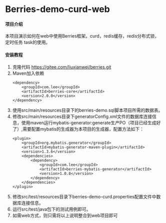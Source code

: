 # Berries-demo-curd-web

#### 项目介绍
本项目演示如何在web中使用Berries框架。curd，redis缓存，redis分布式锁，定时任务 task的使用。


#### 安装教程

1. 克隆代码 https://gitee.com/liuxianwei/berries.git
2. Maven加入依赖
	```
	<dependency>
		<groupId>com.lee</groupId>
		<artifactId>berries-core</artifactId>
		<version>2.0.0</version>
	</dependency>
	```
3. 使用src/main/resources目录下的berries-demo.sql脚本项目所需的数据表。
4. 修改src/main/resources目录下generatorConfig.xml文件的数据库连接信息，使用maven运行mybatis-generator:generate生产PO（项目已经生成好了）,需要配置mybatis的生成器为本项目的生成器，配置方法如下：
	```
	<plugin>
		<groupId>org.mybatis.generator</groupId>
		<artifactId>mybatis-generator-maven-plugin</artifactId>
		<version>1.3.6</version>
		<dependencies>
			<dependency>
				<groupId>com.lee</groupId>
				<artifactId>berries-mybatis-generator</artifactId>
				<version>1.0.8</version>
			</dependency>
		</dependencies>
	</plugin>
	```
5. 修改src/test/resources目录下berries-demo-curd.properties配置文件中数据库连接信息。
6. 运行src/test/java包下的测试用例即可。
7. 如需web方式，则只需将以上说明整合到web项目即可
